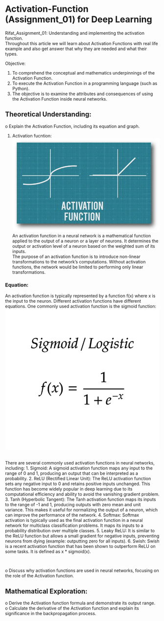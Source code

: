 # Activation-Function (Assignment_01) for Deep Learning
Rifat_Assignment_01: Understanding and implementing the activation function.<br/>
Throughout this article we will learn about Activation Functions with real life example and also get answer that why they are needed and what their types.

Objective:
1. To comprehend the conceptual and mathematics underpinnings of the Activation Function.
2. To execute the Activation Function in a programming language (such as Python).
3. The objective is to examine the attributes and consequences of using the Activation Function
inside neural networks.<br />

## Theoretical Understanding:
  o Explain the Activation Function, including its equation and graph.<br/>
  1. Activation fucntion: 
  <br/>![alt text](image.png)<br/>
  An activation function in a neural network is a mathematical function applied to the output of a neuron or a layer of neurons. It determines the output or activation level of a neuron based on the weighted sum of its inputs.<br/>
  The purpose of an activation function is to introduce non-linear transformations to the network’s computations. Without activation functions, the network would be limited to performing only linear transformations.<br/>
  
  ### Equation:
  An activation function is typically represented by a function f(x) where x is the input
  to the neuron. Different activation functions have different equations. One commonly
  used activation function is the sigmoid function: 
  <br/>![alt text](image-1.png)

  <br/>There are several commonly used activation functions in neural networks, including:
      1. Sigmoid: A sigmoid activation function maps any input to the range of 0 and 1, producing an output that can be interpreted as a probability.
      2. ReLU (Rectified Linear Unit): The ReLU activation function sets any negative input to 0 and retains positive inputs unchanged. This function has become widely popular in deep learning due to its computational efficiency and ability to avoid the vanishing gradient problem.
      3. Tanh (Hyperbolic Tangent): The Tanh activation function maps its inputs to the range of -1 and 1, producing outputs with zero mean and unit variance. This makes it useful for normalizing the output of a neuron, which can improve the performance of the network.
      4. Softmax: Softmax activation is typically used as the final activation function in a neural network for multiclass classification problems. It maps its inputs to a probability distribution over multiple classes.
      5. Leaky ReLU: It is similar to the ReLU function but allows a small gradient for negative inputs, preventing neurons from dying (example: outputting zero for all inputs).
      6. Swish: Swish is a recent activation function that has been shown to outperform ReLU on some tasks. It is defined as x * sigmoid(x).


<br/>

  o Discuss why activation functions are used in neural networks, focusing on the role of the
   Activation function.<br/>
## Mathematical Exploration:
  o Derive the Activation function formula and demonstrate its output range.<br/>
  o Calculate the derivative of the Activation function and explain its significance in the
backpropagation process.<br/>
